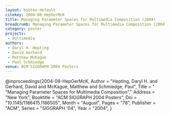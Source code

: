 ```yaml
---
layout: bibtex-default
citekey: 2004-08-HepGerMcK
title: Managing Parameter Spaces for Multimedia Composition (2004)
breadcrumb: Managing Parameter Spaces for Multimedia Composition (2004)
category: poster
projects:
 - multimedia
authors:
 - Daryl H. Hepting
 - David Gerhard
 - Matthew McKague
 - Paul Schmiedge
venue: ACM SIGGRAPH 2004 Posters
---
```

@inproceedings{2004-08-HepGerMcK,
	Author =  "Hepting, Daryl H. and Gerhard, David and McKague, Matthew and Schmiedge, Paul",
	Title = " "Managing Parameter Spaces for Multimedia Composition","
	Address =  "New York",
	Booktitle =  "ACM SIGGRAPH 2004 Posters",
	Doi =  "10.1145/1186415.1186505",
	Month =  "August",
	Pages =  "78",
	Publisher =  "ACM",
	Series =  "SIGGRAPH '04",
	Year =  "2004",
}
